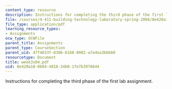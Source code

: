 ```yaml
---
content_type: resource
description: Instructions for completing the third phase of the first lab assignment.
file: /courses/4-411-building-technology-laboratory-spring-2004/8e420a100604481034b01fe7b3976644_week3s04.pdf
file_type: application/pdf
learning_resource_types:
- Assignments
ocw_type: OCWFile
parent_title: Assignments
parent_type: CourseSection
parent_uid: 47f4033f-8306-6168-0902-a7edea3b6b60
resourcetype: Document
title: week3s04.pdf
uid: 8e420a10-0604-4810-34b0-1fe7b3976644
---
```

Instructions for completing the third phase of the first lab assignment.

